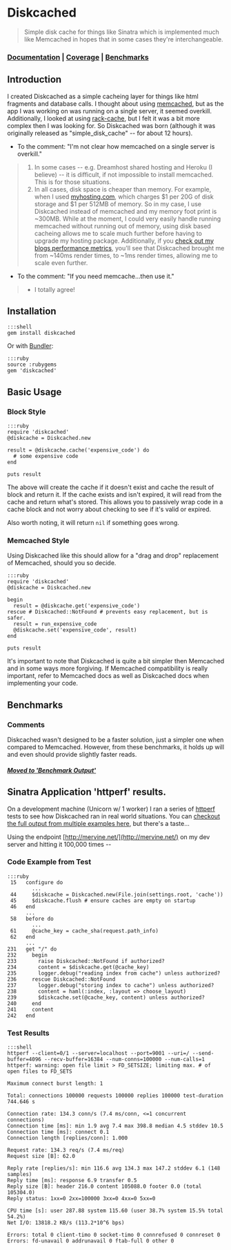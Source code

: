 # Diskcached

> Simple disk cache for things like Sinatra which is implemented much like Memcached in hopes that in some cases they're interchangeable.

### [Documentation](http://jmervine.github.com/diskcached/doc/Diskcached.html) | [Coverage](http://jmervine.github.com/diskcached/coverage/index.html#_AllFiles) | [Benchmarks](https://github.com/jmervine/diskcached/wiki/Benchmark-Output)

## Introduction

I created Diskcached as a simple cacheing layer for things like html fragments and database calls. I thought about using [memcached](http://memcached.org/), but as the app I was working on was running on a single server, it seemed overkill. Additionally, I looked at using [rack-cache](http://rtomayko.github.com/rack-cache/), but I felt it was a bit more complex then I was looking for. So Diskcached was born (although it was originally released as "simple\_disk\_cache" -- for about 12 hours).

* To the comment: "I'm not clear how memcached on a single server is overkill."
>  1. In some cases -- e.g. Dreamhost shared hosting and Heroku (I believe) -- it is difficult, if not impossible to install memcached. This is for those situations.
>  1. In all cases, disk space is cheaper than memory. For example, when I used [myhosting.com](http://myhosting.com), which charges $1 per 20G of disk storage and $1 per 512MB of memory. So in my case, I use Diskcached instead of memcached and my memory foot print is ~300MB. While at the moment, I could very easily handle running memcached without running out of memory, using disk based cacheing allows me to scale much further before having to upgrade my hosting package. Additionally, if you [check out my blogs performance metrics](https://github.com/jmervine/ditty/wiki/Performance), you'll see that Diskcached brought me from ~140ms render times, to ~1ms render times, allowing me to scale even further.

* To the comment: "If you need memcache...then use it."
>  * I totally agree!

## Installation

    :::shell
    gem install diskcached

Or with [Bundler](http://mervine.net/tag/bundler):

    :::ruby
    source :rubygems
    gem 'diskcached'

## Basic Usage

### Block Style

    :::ruby
    require 'diskcached'
    @diskcache = Diskcached.new

    result = @diskcache.cache('expensive_code') do
      # some expensive code
    end

    puts result

The above will create the cache if it doesn't exist and cache the result of block and return it. If the cache exists and isn't expired, it will read from the cache and return what's stored. This allows you to passively wrap code in a cache block and not worry about checking to see if it's valid or expired.

Also worth noting, it will return `nil` if something goes wrong.

### Memcached Style

Using Diskcached like this should allow for a "drag and drop" replacement of Memcached, should you so decide.

    :::ruby
    require 'diskcached'
    @diskcache = Diskcached.new

    begin
      result = @diskcache.get('expensive_code')
    rescue # Diskcached::NotFound # prevents easy replacement, but is safer.
      result = run_expensive_code
      @diskcache.set('expensive_code', result)
    end

    puts result

It's important to note that Diskcached is quite a bit simpler then Memcached and in some ways more forgiving. If Memcached compatibility is really important, refer to Memcached docs as well as Diskcached docs when implementing your code.

## Benchmarks

### Comments

Diskcached wasn't designed to be a faster solution, just a simpler
one when compared to Memcached. However, from these benchmarks,
it holds up will and even should provide slightly faster reads.

##### [Moved to 'Benchmark Output'](https://github.com/jmervine/diskcached/wiki/Benchmark-Output)

## Sinatra Application 'httperf' results.

On a development machine (Unicorn w/ 1 worker) I ran a series of [httperf](http://www.hpl.hp.com/research/linux/httperf/) tests to see how Diskcached ran in real world situations. You can [checkout the full output from multiple examples here](https://gist.github.com/3062334), but there's a taste...

Using the endpoint [http://mervine.net/](http://mervine.net/) on my dev server and hitting it 100,000 times --

### Code Example from Test

    :::ruby
     15   configure do
            ...
     44     $diskcache = Diskcached.new(File.join(settings.root, 'cache'))
     45     $diskcache.flush # ensure caches are empty on startup
     46   end
          ...
     58   before do
            ...
     61     @cache_key = cache_sha(request.path_info)
     62   end
          ...
    231   get "/" do
    232     begin
    233       raise Diskcached::NotFound if authorized?
    234       content = $diskcache.get(@cache_key)
    235       logger.debug("reading index from cache") unless authorized?
    236     rescue Diskcached::NotFound
    237       logger.debug("storing index to cache") unless authorized?
    238       content = haml(:index, :layout => choose_layout)
    239       $diskcache.set(@cache_key, content) unless authorized?
    240     end
    241     content
    242   end

### Test Results

    :::shell
    httperf --client=0/1 --server=localhost --port=9001 --uri=/ --send-buffer=4096 --recv-buffer=16384 --num-conns=100000 --num-calls=1
    httperf: warning: open file limit > FD_SETSIZE; limiting max. # of open files to FD_SETS

    Maximum connect burst length: 1

    Total: connections 100000 requests 100000 replies 100000 test-duration 744.646 s

    Connection rate: 134.3 conn/s (7.4 ms/conn, <=1 concurrent connections)
    Connection time [ms]: min 1.9 avg 7.4 max 398.8 median 4.5 stddev 10.5
    Connection time [ms]: connect 0.1
    Connection length [replies/conn]: 1.000

    Request rate: 134.3 req/s (7.4 ms/req)
    Request size [B]: 62.0

    Reply rate [replies/s]: min 116.6 avg 134.3 max 147.2 stddev 6.1 (148 samples)
    Reply time [ms]: response 6.9 transfer 0.5
    Reply size [B]: header 216.0 content 105088.0 footer 0.0 (total 105304.0)
    Reply status: 1xx=0 2xx=100000 3xx=0 4xx=0 5xx=0

    CPU time [s]: user 287.88 system 115.60 (user 38.7% system 15.5% total 54.2%)
    Net I/O: 13818.2 KB/s (113.2*10^6 bps)

    Errors: total 0 client-timo 0 socket-timo 0 connrefused 0 connreset 0
    Errors: fd-unavail 0 addrunavail 0 ftab-full 0 other 0

